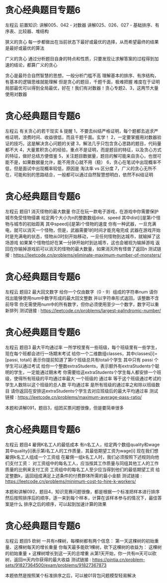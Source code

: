 <!-- Slide number: 1 -->
# 贪心经典题目专题6
左程云
前置知识:
讲解005、042 - 对数器
讲解025、026、027 - 基础排序、有序表、比较器、堆结构

狭义的贪心
每一步都做出在当前状态下最好或最优的选择，从而希望最终的结果是最好或最优的算法

广义的贪心
通过分析题目自身的特点和性质，只要发现让求解答案的过程得到加速的结论，都算广义的贪心

贪心是最符合自然智慧的思想，一般分析门槛不高
理解基本的排序、有序结构，有基本的逻辑思维就能理解
但是贪心的题目，千题千面，极难把握
难度在于证明局部最优可以得到全局最优，好在！我们有对数器！贪心专题2、3，这两节大量使用对数器

<!-- Slide number: 2 -->
# 贪心经典题目专题6
左程云
有关贪心的若干现实 & 提醒
1，不要去纠结严格证明，每个题都去追求严格证明，浪费时间、收益很低，而且千题千面。玄学！
2，一定要掌握用对数器验证的技巧，这是解决贪心问题的关键
3，解法几乎只包含贪心思路的题目，代码量都不大
4，大量累积贪心的经验，重点不是证明，而是题目的特征，以及贪心方式的特征，做好总结方便借鉴
5，关注题目数据量，题目的解可能来自贪心，也很可能不是，如果数据量允许，能不用贪心就不用（稳）
6，贪心在笔试中出现概率不低，但是面试中出现概率较低，原因是 淘汰率 vs 区分度
7，广义的贪心无所不在，可能和别的思路结合，一般都可以通过自然智慧想明白，依然不纠结证明

<!-- Slide number: 3 -->
# 贪心经典题目专题6
左程云
题目1
消灭怪物的最大数量
你正在玩一款电子游戏，在游戏中你需要保护城市免受怪物侵袭
给定两个大小为n的整数数组dist、speed
其中dist[i]是第i个怪物与城市的初始距离
其中speed[i]是第i个怪物的速度
你有一种武器，一旦充满电，就可以消灭一个怪物，但是，武器需要1的时间才能充电完成
武器在游戏开始时是充满电的状态，怪物从0时刻开始移动，一旦任何怪物到达城市，就输掉了这场游戏
如果某个怪物恰好在某一分钟开始时到达城市，这也会被视为输掉游戏
返回在你输掉游戏前可以消灭的怪物的最大数量，如果消灭所有怪兽了返回n
测试链接 : https://leetcode.cn/problems/eliminate-maximum-number-of-monsters/

<!-- Slide number: 4 -->
# 贪心经典题目专题6
左程云
题目2
最大回文数字
给你一个仅由数字（0 - 9）组成的字符串num
请你找出能够使用num中数字形成的最大回文整数
并以字符串形式返回，该整数不含前导零
你无需使用num中的所有数字，但你必须使用至少一个数字，数字可以重新排列
测试链接 : https://leetcode.cn/problems/largest-palindromic-number/

<!-- Slide number: 5 -->
# 贪心经典题目专题6
左程云
题目3
最大平均通过率
一所学校里有一些班级，每个班级里有一些学生，现在每个班都会进行一场期末考试
给你一个二维数组classes，其中classes[i]=[passi, totali]
表示你提前知道了第i个班级总共有totali个学生
其中只有 passi 个学生可以通过考试
给你一个整数extraStudents，表示额外有extraStudents个聪明的学生，一定能通过期末考
你需要给这extraStudents个学生每人都安排一个班级，使得所有班级的平均通过率最大
一个班级的 通过率 等于这个班级通过考试的学生人数除以这个班级的总人数
平均通过率 是所有班级的通过率之和除以班级数目
请你返回在安排这extraStudents个学生去对应班级后的最大平均通过率
测试链接 : https://leetcode.cn/problems/maximum-average-pass-ratio/

本题和讲解091，题目3，组团买票问题很像，但是要简单很多

<!-- Slide number: 6 -->
# 贪心经典题目专题6
左程云
题目4
雇佣K名工人的最低成本
有n名工人，给定两个数组quality和wage
其中quality[i]表示第i名工人的工作质量，其最低期望工资为wage[i]
现在我们想雇佣k名工人组成一个工资组
在雇佣一组k名工人时，我们必须按照下述规则向他们支付工资：
对工资组中的每名工人，应当按其工作质量与同组其他工人的工作质量的比例来支付工资
工资组中的每名工人至少应当得到他们的最低期望工资
给定整数k，返回组成满足上述条件的付费群体所需的最小金额
测试链接 : https://leetcode.cn/problems/minimum-cost-to-hire-k-workers/

本题和讲解092，题目4，知识竞赛问题很像，都是根据一个标准把样本进行排序
然后按照排序后的顺序，逐一来到每个样本，计算在该样本参与的情况下，最佳答案是什么
排序之后的顺序，可以起到加速计算的效果

<!-- Slide number: 7 -->
# 贪心经典题目专题6
左程云
题目5
砍树
一共有n棵树，每棵树都有两个信息：
第一天这棵树的初始重量、这棵树每天的增长重量
你每天最多能砍1棵树，砍下这棵树的收益为：
这棵树的初始重量 + 这棵树增长到这一天的总增重
从第1天开始，你一共有m天可以砍树，返回m天内你获得的最大收益
测试链接 : https://pintia.cn/problem-sets/91827364500/exam/problems/91827367873

本题依然是按照某个标准排序之后，可以被01背包问题模型轻易解决